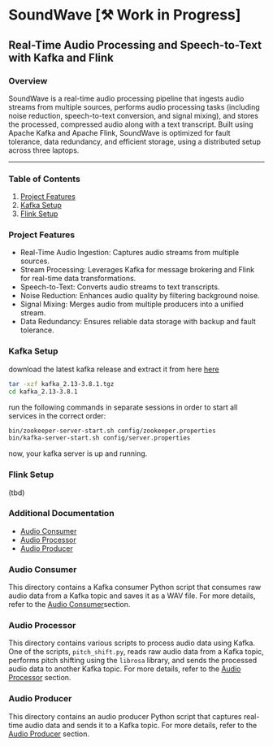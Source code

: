 # SoundWave [⚒️ Work in Progress]

## Real-Time Audio Processing and Speech-to-Text with Kafka and Flink

### Overview

SoundWave is a real-time audio processing pipeline that ingests audio streams from multiple sources, performs audio processing tasks (including noise reduction, speech-to-text conversion, and signal mixing), and stores the processed, compressed audio along with a text transcript. Built using Apache Kafka and Apache Flink, SoundWave is optimized for fault tolerance, data redundancy, and efficient storage, using a distributed setup across three laptops.

<hr>

### Table of Contents

1. [Project Features](README#project-features)
2. [Kafka Setup](README#kafka-setup)
3. [Flink Setup](README#flink-setup)

### Project Features

-   Real-Time Audio Ingestion: Captures audio streams from multiple sources.
-   Stream Processing: Leverages Kafka for message brokering and Flink for real-time data transformations.
-   Speech-to-Text: Converts audio streams to text transcripts.
-   Noise Reduction: Enhances audio quality by filtering background noise.
-   Signal Mixing: Merges audio from multiple producers into a unified stream.
-   Data Redundancy: Ensures reliable data storage with backup and fault tolerance.

### Kafka Setup

download the latest kafka release and extract it from here [here](https://www.apache.org/dyn/closer.cgi?path=/kafka/3.8.1/kafka_2.13-3.8.1.tgz) <br>

```bash
tar -xzf kafka_2.13-3.8.1.tgz
cd kafka_2.13-3.8.1
```

run the following commands in separate sessions in order to start all services in the correct order:

```bash
bin/zookeeper-server-start.sh config/zookeeper.properties
bin/kafka-server-start.sh config/server.properties
```

now, your kafka server is up and running.

### Flink Setup

(tbd)

### Additional Documentation

- [Audio Consumer](audio_consumer/README.md#audio-consumer)
- [Audio Processor](audio_processor/README.md#audio-processor)
- [Audio Producer](audio_producer/README.md#audio-producer)

### Audio Consumer

This directory contains a Kafka consumer Python script that consumes raw audio data from a Kafka topic and saves it as a WAV file. For more details, refer to the [Audio Consumer](audio_consumer/README.md#audio-consumer)section.

### Audio Processor

This directory contains various scripts to process audio data using Kafka. One of the scripts, `pitch_shift.py`, reads raw audio data from a Kafka topic, performs pitch shifting using the `librosa` library, and sends the processed audio data to another Kafka topic. For more details, refer to the [Audio Processor](audio_processor/README.md#audio-processor) section.

### Audio Producer

This directory contains an audio producer Python script that captures real-time audio data and sends it to a Kafka topic. For more details, refer to the [Audio Producer](audio_producer/README.md#audio-producer) section.
